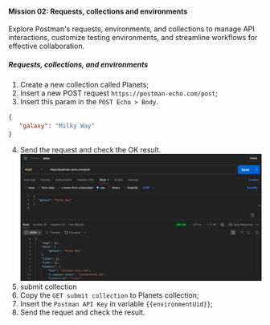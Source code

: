 #### Mission 02: Requests, collections and environments

Explore Postman's requests, environments, and collections to manage API interactions, customize testing environments, and streamline workflows for effective collaboration.

##### Requests, collections, and environments
1. Create a new collection called Planets;
2. Insert a new POST request `https://postman-echo.com/post`;
3. Insert this param in the `POST Echo > Body`.
```json
{
   "galaxy": "Milky Way"
}
```
4. Send the request and check the OK result.
![mission2](asserts/mission2.png)
5. submit collection
5. Copy the `GET submit collection` to Planets collection;
6. Insert the `Postman API Key` in variable `{{environmentUid}}`;
7. Send the requet and check the result.

 